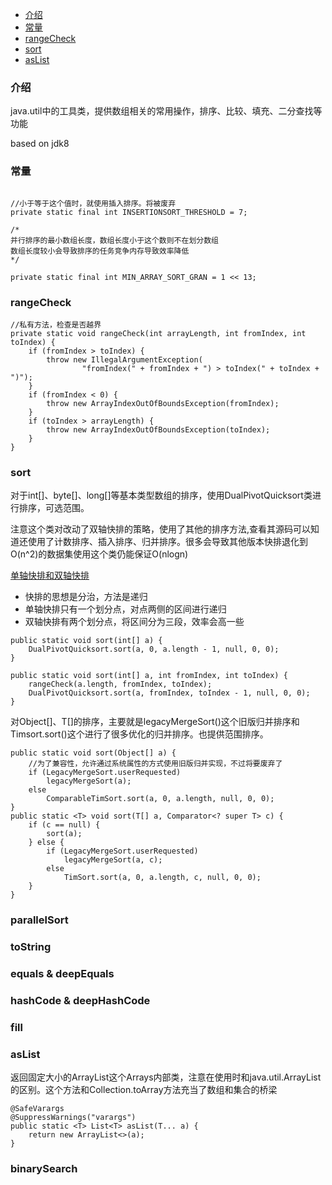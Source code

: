 - [介绍](#介绍)
- [常量](#常量)
- [rangeCheck](#rangeCheck)
- [sort](#sort)
- [asList](#asList)


### 介绍
java.util中的工具类，提供数组相关的常用操作，排序、比较、填充、二分查找等功能

based on jdk8

### 常量

```

//小于等于这个值时，就使用插入排序。将被废弃
private static final int INSERTIONSORT_THRESHOLD = 7;

/*
并行排序的最小数组长度，数组长度小于这个数则不在划分数组
数组长度较小会导致排序的任务竞争内存导致效率降低
*/
 
private static final int MIN_ARRAY_SORT_GRAN = 1 << 13;

```

### rangeCheck

```
//私有方法，检查是否越界
private static void rangeCheck(int arrayLength, int fromIndex, int toIndex) {
    if (fromIndex > toIndex) {
        throw new IllegalArgumentException(
                "fromIndex(" + fromIndex + ") > toIndex(" + toIndex + ")");
    }
    if (fromIndex < 0) {
        throw new ArrayIndexOutOfBoundsException(fromIndex);
    }
    if (toIndex > arrayLength) {
        throw new ArrayIndexOutOfBoundsException(toIndex);
    }
}

```

### sort 

对于int[]、byte[]、long[]等基本类型数组的排序，使用DualPivotQuicksort类进行排序，可选范围。

注意这个类对改动了双轴快排的策略，使用了其他的排序方法,查看其源码可以知道还使用了计数排序、插入排序、归并排序。很多会导致其他版本快排退化到O(n^2)的数据集使用这个类仍能保证O(nlogn)

[单轴快排和双轴快排](https://blog.csdn.net/Holmofy/article/details/71168530)

- 快排的思想是分治，方法是递归
- 单轴快排只有一个划分点，对点两侧的区间进行递归
- 双轴快排有两个划分点，将区间分为三段，效率会高一些


```
public static void sort(int[] a) {
    DualPivotQuicksort.sort(a, 0, a.length - 1, null, 0, 0);
}

public static void sort(int[] a, int fromIndex, int toIndex) {
    rangeCheck(a.length, fromIndex, toIndex);
    DualPivotQuicksort.sort(a, fromIndex, toIndex - 1, null, 0, 0);
}

```

对Object[]、T[]的排序，主要就是legacyMergeSort()这个旧版归并排序和Timsort.sort()这个进行了很多优化的归并排序。也提供范围排序。

```
public static void sort(Object[] a) {
    //为了兼容性，允许通过系统属性的方式使用旧版归并实现，不过将要废弃了
    if (LegacyMergeSort.userRequested)
        legacyMergeSort(a);
    else
        ComparableTimSort.sort(a, 0, a.length, null, 0, 0);
}
public static <T> void sort(T[] a, Comparator<? super T> c) {
    if (c == null) {
        sort(a);
    } else {
        if (LegacyMergeSort.userRequested)
            legacyMergeSort(a, c);
        else
            TimSort.sort(a, 0, a.length, c, null, 0, 0);
    }
}
```


### parallelSort

### toString

### equals & deepEquals


### hashCode & deepHashCode

### fill

### asList
 返回固定大小的ArrayList这个Arrays内部类，注意在使用时和java.util.ArrayList的区别。这个方法和Collection.toArray方法充当了数组和集合的桥梁
```
@SafeVarargs
@SuppressWarnings("varargs")
public static <T> List<T> asList(T... a) {
    return new ArrayList<>(a);
}
```




### binarySearch


